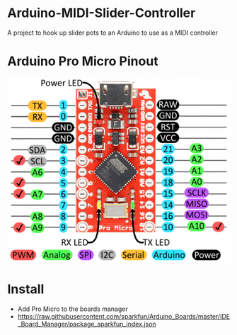 # Arduino-MIDI-Slider-Controller
A project to hook up slider pots to an Arduino to use as a MIDI controller

# Arduino Pro Micro Pinout
![Pro Micro Pinout](out.png)

# Install 
- Add Pro Micro to the boards manager 
- https://raw.githubusercontent.com/sparkfun/Arduino_Boards/master/IDE_Board_Manager/package_sparkfun_index.json
